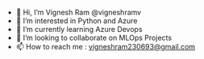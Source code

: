 - 👋 Hi, I’m Vignesh Ram @vigneshramv
- 👀 I’m interested in Python and Azure
- 🌱 I’m currently learning Azure Devops
- 💞️ I’m looking to collaborate on MLOps Projects
- 📫 How to reach me : vigneshram230693@gmail.com

<!---
vigneshramv/vigneshramv is a ✨ special ✨ repository because its `README.md` (this file) appears on your GitHub profile.
You can click the Preview link to take a look at your changes.
--->
